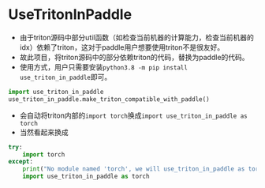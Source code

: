 # UseTritonInPaddle




- 由于triton源码中部分util函数（如检查当前机器的计算能力，检查当前机器的idx）依赖了triton，这对于paddle用户想要使用triton不是很友好。
- 故此项目，将triton源码中的部分依赖triton的代码，替换为paddle的代码。
- 使用方式，用户只需要安装`python3.8 -m pip install use_triton_in_paddle`即可。


```py
import use_triton_in_paddle
use_triton_in_paddle.make_triton_compatible_with_paddle()
```
- 会自动将triton内部的`import torch`换成`import use_triton_in_paddle as torch`
- 当然看起来换成

```py
try:
    import torch
except:
    print("No module named 'torch', we will use_triton_in_paddle as torch inside triton")
    import use_triton_in_paddle as torch
```












